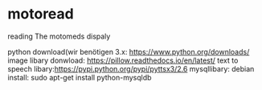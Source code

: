 # motoread
reading The motomeds dispaly

python download(wir benötigen 3.x: https://www.python.org/downloads/
image libary donwload: https://pillow.readthedocs.io/en/latest/
text to speech libary:https://pypi.python.org/pypi/pyttsx3/2.6
mysqllibary: debian install: sudo apt-get install python-mysqldb
